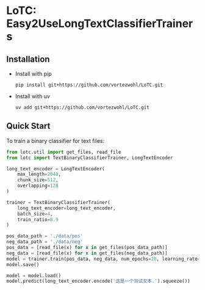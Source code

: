 # LoTC: Easy2UseLongTextClassifierTrainers

## Installation

- Install with pip

    ```
    pip install git+https://github.com/vortezwohl/LoTC.git
    ```

- Install with uv

    ```
    uv add git+https://github.com/vortezwohl/LoTC.git
    ```

## Quick Start

To train a binary classifier for text files:

```python
from lotc.util import get_files, read_file
from lotc import TextBinaryClassifierTrainer, LongTextEncoder

long_text_encoder = LongTextEncoder(
    max_length=2048,
    chunk_size=512,
    overlapping=128
)

trainer = TextBinaryClassifierTrainer(
    long_text_encoder=long_text_encoder,
    batch_size=4,
    train_ratio=0.9
)

pos_data_path = './data/pos'
neg_data_path = './data/neg'
pos_data = [read_file(x) for x in get_files(pos_data_path)]
neg_data = [read_file(x) for x in get_files(neg_data_path)]
model = trainer.train(pos_data, neg_data, num_epochs=20, learning_rate=2e-5, train_loss_threshold=1)
model.save()

model = model.load()
model.predict(long_text_encoder.encode('这是一个测试文本.').squeeze())
```
